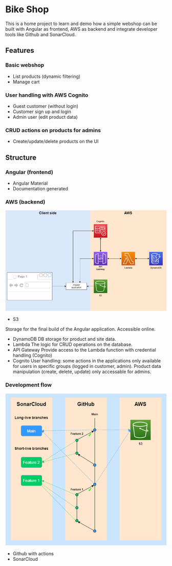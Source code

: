 # Bike Shop

This is a home project to learn and demo how a simple webshop can be built with Angular as frontend, AWS as backend and integrate developer tools like Github and SonarCloud.

## Features

### Basic webshop
- List products (dynamic filtering)
- Manage cart

### User handling with AWS Cognito
- Guest customer (without login)
- Customer sign up and login
- Admin user (edit product data)

### CRUD actions on products for admins
- Create/update/delete products on the UI

## Structure

### Angular (frontend)
- Angular Material
- Documentation generated

### AWS (backend)
![AWS diagram](/documentation/images/bikeshop-aws.png?raw=true "AWS diagram")
- S3

Storage for the final build of the Angular application. Accessible online.
- DynamoDB
DB storage for product and site data.
- Lambda
The logic for CRUD operations on the database.
- API Gateway
Provide access to the Lambda function with credential handling (Cognito)
- Cognito
User handling: some actions in the applications only available for users in specific groups (logged in customer, admin). Product data manipulation (create, delete, update) only accessable for admins.

### Development flow
![Dev flow](/documentation/images/bikeshop-devflow.png?raw=true "Dev flow")
- Github with actions
- SonarCloud

